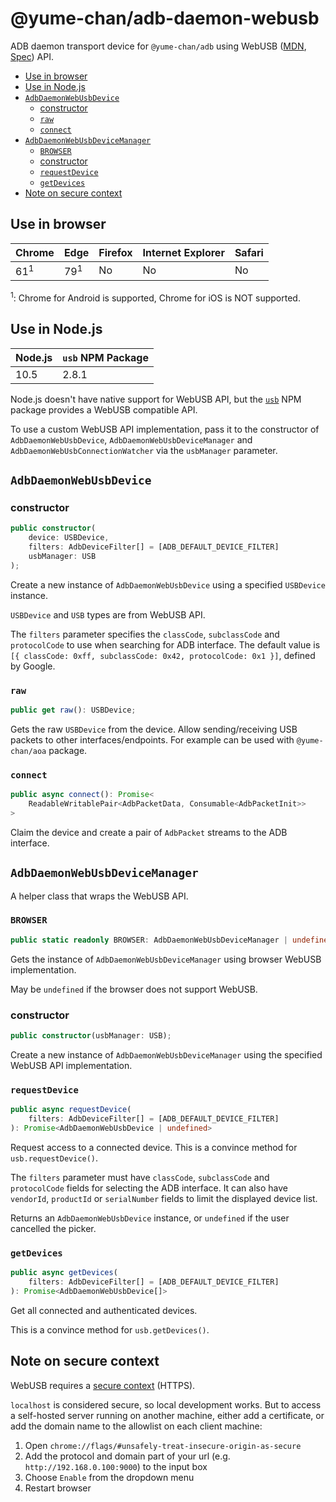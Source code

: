 # @yume-chan/adb-daemon-webusb

ADB daemon transport device for `@yume-chan/adb` using WebUSB ([MDN](https://developer.mozilla.org/en-US/docs/Web/API/USB), [Spec](https://wicg.github.io/webusb)) API.

-   [Use in browser](#use-in-browser)
-   [Use in Node.js](#use-in-nodejs)
-   [`AdbDaemonWebUsbDevice`](#adbdaemonwebusbdevice)
    -   [constructor](#constructor)
    -   [`raw`](#raw)
    -   [`connect`](#connect)
-   [`AdbDaemonWebUsbDeviceManager`](#adbdaemonwebusbdevicemanager)
    -   [`BROWSER`](#browser)
    -   [constructor](#constructor-1)
    -   [`requestDevice`](#requestdevice)
    -   [`getDevices`](#getdevices)
-   [Note on secure context](#note-on-secure-context)

## Use in browser

| Chrome         | Edge           | Firefox | Internet Explorer | Safari |
| -------------- | -------------- | ------- | ----------------- | ------ |
| 61<sup>1</sup> | 79<sup>1</sup> | No      | No                | No     |

<sup>1</sup>: Chrome for Android is supported, Chrome for iOS is NOT supported.

## Use in Node.js

| Node.js | `usb` NPM Package |
| ------- | ----------------- |
| 10.5    | 2.8.1             |

Node.js doesn't have native support for WebUSB API, but the [`usb`](https://www.npmjs.com/package/usb) NPM package provides a WebUSB compatible API.

To use a custom WebUSB API implementation, pass it to the constructor of `AdbDaemonWebUsbDevice`, `AdbDaemonWebUsbDeviceManager` and `AdbDaemonWebUsbConnectionWatcher` via the `usbManager` parameter.

## `AdbDaemonWebUsbDevice`

### constructor

```ts
public constructor(
    device: USBDevice,
    filters: AdbDeviceFilter[] = [ADB_DEFAULT_DEVICE_FILTER]
    usbManager: USB
);
```

Create a new instance of `AdbDaemonWebUsbDevice` using a specified `USBDevice` instance.

`USBDevice` and `USB` types are from WebUSB API.

The `filters` parameter specifies the `classCode`, `subclassCode` and `protocolCode` to use when searching for ADB interface. The default value is `[{ classCode: 0xff, subclassCode: 0x42, protocolCode: 0x1 }]`, defined by Google.

### `raw`

```ts
public get raw(): USBDevice;
```

Gets the raw `USBDevice` from the device. Allow sending/receiving USB packets to other interfaces/endpoints. For example can be used with `@yume-chan/aoa` package.

### `connect`

```ts
public async connect(): Promise<
    ReadableWritablePair<AdbPacketData, Consumable<AdbPacketInit>>
>
```

Claim the device and create a pair of `AdbPacket` streams to the ADB interface.

## `AdbDaemonWebUsbDeviceManager`

A helper class that wraps the WebUSB API.

### `BROWSER`

```ts
public static readonly BROWSER: AdbDaemonWebUsbDeviceManager | undefined;
```

Gets the instance of `AdbDaemonWebUsbDeviceManager` using browser WebUSB implementation.

May be `undefined` if the browser does not support WebUSB.

### constructor

```ts
public constructor(usbManager: USB);
```

Create a new instance of `AdbDaemonWebUsbDeviceManager` using the specified WebUSB API implementation.

### `requestDevice`

```ts
public async requestDevice(
    filters: AdbDeviceFilter[] = [ADB_DEFAULT_DEVICE_FILTER]
): Promise<AdbDaemonWebUsbDevice | undefined>
```

Request access to a connected device.
This is a convince method for `usb.requestDevice()`.

The `filters` parameter must have `classCode`, `subclassCode` and `protocolCode` fields for selecting the ADB interface. It can also have `vendorId`, `productId` or `serialNumber` fields to limit the displayed device list.

Returns an `AdbDaemonWebUsbDevice` instance, or `undefined` if the user cancelled the picker.

### `getDevices`

```ts
public async getDevices(
    filters: AdbDeviceFilter[] = [ADB_DEFAULT_DEVICE_FILTER]
): Promise<AdbDaemonWebUsbDevice[]>
```

Get all connected and authenticated devices.

This is a convince method for `usb.getDevices()`.

## Note on secure context

WebUSB requires a [secure context](https://developer.mozilla.org/en-US/docs/Web/Security/Secure_Contexts) (HTTPS).

`localhost` is considered secure, so local development works. But to access a self-hosted server running on another machine, either add a certificate, or add the domain name to the allowlist on each client machine:

1. Open `chrome://flags/#unsafely-treat-insecure-origin-as-secure`
2. Add the protocol and domain part of your url (e.g. `http://192.168.0.100:9000`) to the input box
3. Choose `Enable` from the dropdown menu
4. Restart browser
